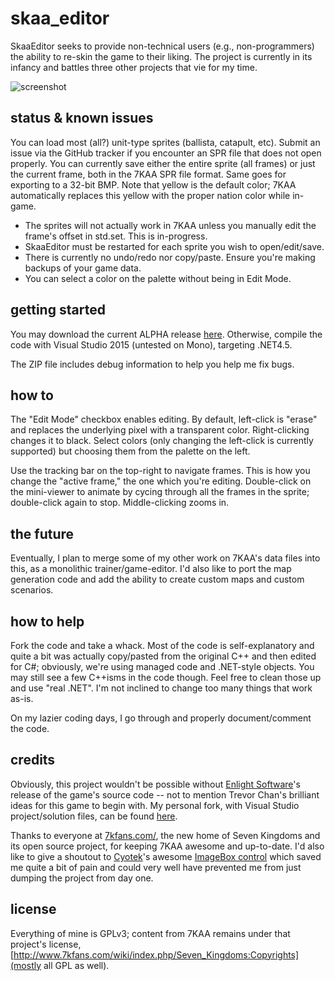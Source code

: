 # skaa_editor
SkaaEditor seeks to provide non-technical users (e.g., non-programmers) the ability to re-skin the game to their liking. The project is currently in its infancy and battles three other projects that vie for my time.

![screenshot](https://github.com/sraboy/skaa_editor/blob/master/_other/skaa_editor.png)

## status & known issues
You can load most (all?) unit-type sprites (ballista, catapult, etc). Submit an issue via the GitHub tracker if you encounter an SPR file that does not open properly. You can currently save either the entire sprite (all frames) or just the current frame, both in the 7KAA SPR file format. Same goes for exporting to a 32-bit BMP. Note that yellow is the default color; 7KAA automatically replaces this yellow with the proper nation color while in-game.

- The sprites will not actually work in 7KAA unless you manually edit the frame's offset in std.set. This is in-progress.
- SkaaEditor must be restarted for each sprite you wish to open/edit/save. 
- There is currently no undo/redo nor copy/paste. Ensure you're making backups of your game data.
- You can select a color on the palette without being in Edit Mode.

## getting started
You may download the current ALPHA release [here](https://github.com/sraboy/skaa_editor/blob/master/_other/SkaaEditor_x86_2015102138.zip). Otherwise, compile the code with Visual Studio 2015 (untested on Mono), targeting .NET4.5.

The ZIP file includes debug information to help you help me fix bugs.

## how to

The "Edit Mode" checkbox enables editing. By default, left-click is "erase" and replaces the underlying pixel with a transparent color. Right-clicking changes it to black. Select colors (only changing the left-click is currently supported) but choosing them from the palette on the left.

Use the tracking bar on the top-right to navigate frames. This is how you change the "active frame," the one which you're editing. Double-click on the mini-viewer to animate by cycing through all the frames in the sprite; double-click again to stop. Middle-clicking zooms in.

## the future
Eventually, I plan to merge some of my other work on 7KAA's data files into this, as a monolithic trainer/game-editor. I'd also like to port the map generation code and add the ability to create custom maps and custom scenarios.

## how to help
Fork the code and take a whack. Most of the code is self-explanatory and quite a bit was actually copy/pasted from the original C++ and then edited for C#; obviously, we're using managed code and .NET-style objects. You may still see a few C++isms in the code though. Feel free to clean those up and use "real .NET". I'm not inclined to change too many things that work as-is.

On my lazier coding days, I go through and properly document/comment the code.

## credits
Obviously, this project wouldn't be possible without [Enlight Software](http://www.enlight.com/)'s release of the game's source code -- not to mention Trevor Chan's brilliant ideas for this game to begin with. My personal fork, with Visual Studio project/solution files, can be found [here](https://github.com/sraboy/7kaa). 

Thanks to everyone at [7kfans.com/](http://www.7kfans.com/), the new home of Seven Kingdoms and its open source project, for keeping 7KAA awesome and up-to-date. I'd also like to give a shoutout to [Cyotek](http://www.cyotek.com/)'s awesome [ImageBox control](https://github.com/cyotek/Cyotek.Windows.Forms.ImageBox) which saved me quite a bit of pain and could very well have prevented me from just dumping the project from day one.

## license
Everything of mine is GPLv3; content from 7KAA remains under that project's license, [http://www.7kfans.com/wiki/index.php/Seven_Kingdoms:Copyrights](mostly all GPL as well).